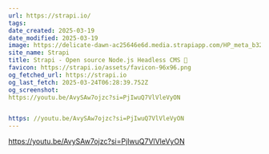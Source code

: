 ```yaml
---
url: https://strapi.io/
tags: 
date_created: 2025-03-19
date_modified: 2025-03-19
image: https://delicate-dawn-ac25646e6d.media.strapiapp.com/HP_meta_b32f546a40.png
site_name: Strapi
title: Strapi - Open source Node.js Headless CMS 🚀
favicon: https://strapi.io/assets/favicon-96x96.png
og_fetched_url: https://strapi.io
og_last_fetch: 2025-03-24T06:28:39.752Z
og_screenshot: 
https://youtu.be/AvySAw7ojzc?si=PjIwuQ7VlVleVyON


https: //youtu.be/AvySAw7ojzc?si=PjIwuQ7VlVleVyON
---
```


https://youtu.be/AvySAw7ojzc?si=PjIwuQ7VlVleVyON

